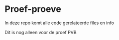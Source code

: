 # Proef-proeve

In deze repo komt alle code gerelateerde files en info

Dit is nog alleen voor de proef PVB
